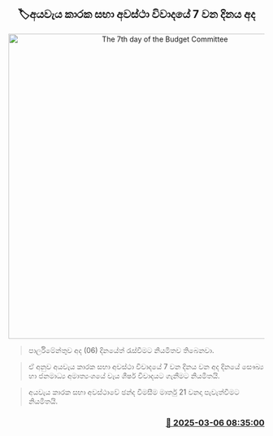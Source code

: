 <p align='center'><b><h2 align='center' title='The 7th day of the Budget Committee's Occasional Debate is today.'>🏷අයවැය කාරක සභා අවස්ථා විවාදයේ 7 වන දිනය අද</h2></b></p>
<p align='center'><img src='https://helakuru.sgp1.cdn.digitaloceanspaces.com/esana/images/lib/budget-2025-new.jpg' width='600' alt='The 7th day of the Budget Committee's Occasional Debate is today.'></p>

> පාර්ලිමේන්තුව අද (06) දිනයේත් රැස්වීමට නියමිතව තිබෙනවා.

> ඒ අනුව අයවැය කාරක සභා අවස්ථා විවාදයේ 7 වන දිනය වන අද දිනයේ සෞඛ්‍ය හා ජනමාධ්‍ය අමාත්‍යංශයේ වැය ශීර්ෂ විවාදයට ගැනීමට නියමිතයි.

> අයවැය කාරක සභා අවස්ථාවේ ඡන්ද විමසීම මාර්තු 21 වනදා පැවැත්වීමට නියමිතයි.



<h3 align='right'><a href='https://www.helakuru.lk/esana/p/108067/'>📅 2025-03-06 08:35:00</a></h3>
